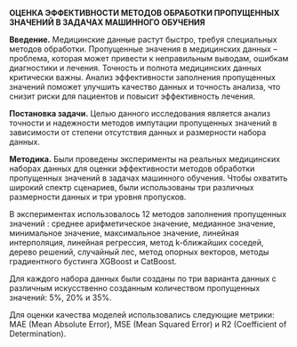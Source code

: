 **ОЦЕНКА ЭФФЕКТИВНОСТИ МЕТОДОВ ОБРАБОТКИ ПРОПУЩЕННЫХ ЗНАЧЕНИЙ В ЗАДАЧАХ МАШИННОГО ОБУЧЕНИЯ**

**Введение.** Медицинские данные растут быстро, требуя специальных методов обработки. Пропущенные значения в медицинских данных – проблема, которая может привести к неправильным выводам, ошибкам диагностики и лечения. Точность и полнота медицинских данных критически важны. Анализ эффективности заполнения пропущенных значений поможет улучшить качество данных и точность анализа, что снизит риски для пациентов и повысит эффективность лечения.

**Постановка задачи.** Целью данного исследования является анализ точности и надежности методов импутации пропущенных значений в зависимости от степени отсутствия данных и размерности набора данных.

**Методика.** Были проведены эксперименты на реальных медицинских наборах данных для оценки эффективности методов обработки пропущенных значений в задачах машинного обучения. Чтобы охватить широкий спектр сценариев, были использованы три различных размерности данных и три уровня пропусков.

В экспериментах использовалось 12 методов заполнения пропущенных значений : среднее арифметическое значение, медианное значение, минимальное значение, максимальное значение, линейная интерполяция, линейная регрессия, метод k-ближайших соседей, дерево решений, случайный лес, метод опорных векторов, методы градиентного бустинга XGBoost  и CatBoost.

Для каждого набора данных были созданы по три варианта данных с различным искусственно созданным количеством пропущенных значений: 5%, 20% и 35%.

Для  оценки  качества  моделей  использовались  следующие  метрики: MAE (Mean Absolute Error), MSE (Mean Squared Error) и R2 (Coefficient of Determination).

